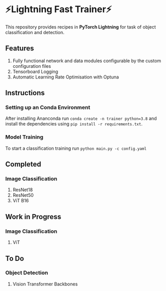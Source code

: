 
# ⚡Lightning Fast Trainer⚡

This repository provides recipes in **PyTorch Lightning** for task of object classification and detection.
## Features

1. Fully functional network and data modules configurable by the custom configuration files
2. Tensorboard Logging
3. Automatic Learning Rate Optimisation with Optuna

## Instructions

### Setting up an Conda Environment

After installing Ananconda run `conda create -n trainer python=3.8` and install the dependencies using `pip install -r requirements.txt`.

### Model Training

To start a classification training run `python main.py -c config.yaml`
## Completed

### Image Classification
1. ResNet18
2. ResNet50
3. ViT B16
## Work in Progress
### Image Classification
 1. ViT
## To Do
  ### Object Detection
  1. Vision Transformer Backbones

